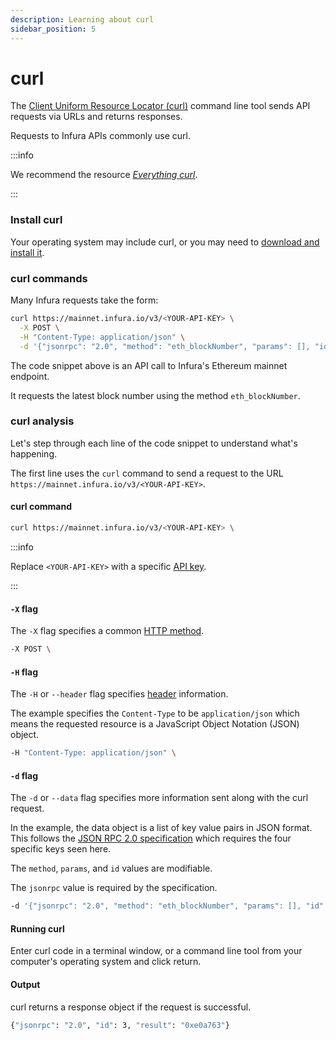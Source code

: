 ```yaml
---
description: Learning about curl
sidebar_position: 5
---
```


# curl

The [Client Uniform Resource Locator (curl)](https://curl.se/) command line tool sends API requests via URLs and returns responses.

Requests to Infura APIs commonly use curl.

:::info

We recommend the resource [_Everything curl_](https://everything.curl.dev).

:::

### Install curl

Your operating system may include curl, or you may need to [download and install it](https://everything.curl.dev/install).

### curl commands

Many Infura requests take the form:

```bash
curl https://mainnet.infura.io/v3/<YOUR-API-KEY> \
  -X POST \
  -H "Content-Type: application/json" \
  -d '{"jsonrpc": "2.0", "method": "eth_blockNumber", "params": [], "id": 1}'
```

The code snippet above is an API call to Infura's Ethereum mainnet endpoint.

It requests the latest block number using the method `eth_blockNumber`.

### curl analysis

Let's step through each line of the code snippet to understand what's happening.

The first line uses the `curl` command to send a request to the URL `https://mainnet.infura.io/v3/<YOUR-API-KEY>`.

#### curl command

```bash
curl https://mainnet.infura.io/v3/<YOUR-API-KEY> \
```

:::info

Replace `<YOUR-API-KEY>` with a specific [API key](../../../developer-tools/dashboard/get-started/create-api/).

:::

#### `-X` flag

The `-X` flag specifies a common [HTTP method](https://www.w3schools.com/tags/ref_httpmethods.asp).

```bash
-X POST \
```

#### `-H` flag

The `-H` or `--header` flag specifies [header](https://developer.mozilla.org/en-US/docs/Web/HTTP/Headers) information.

The example specifies the `Content-Type` to be `application/json` which means the requested resource is a JavaScript Object Notation (JSON) object.

```bash
-H "Content-Type: application/json" \
```

#### `-d` flag

The `-d` or `--data` flag specifies more information sent along with the curl request.

In the example, the data object is a list of key value pairs in JSON format. This follows the [JSON RPC 2.0 specification](https://www.jsonrpc.org/specification) which requires the four specific keys seen here.

The `method`, `params`, and `id` values are modifiable.

The `jsonrpc` value is required by the specification.

```bash
-d '{"jsonrpc": "2.0", "method": "eth_blockNumber", "params": [], "id": 1}'
```

#### Running curl

Enter curl code in a terminal window, or a command line tool from your computer's operating system and click return.

#### Output

curl returns a response object if the request is successful.

```bash
{"jsonrpc": "2.0", "id": 3, "result": "0xe0a763"}
```
